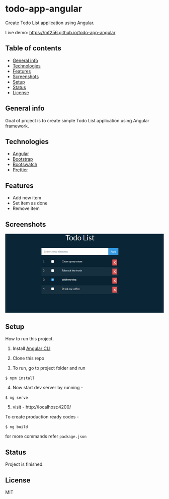 # todo-app-angular

Create Todo List application using Angular.

Live demo: https://mf256.github.io/todo-app-angular

## Table of contents

- [General info](#general-info)
- [Technologies](#technologies)
- [Features](#features)
- [Screenshots](#screenshots)
- [Setup](#setup)
- [Status](#status)
- [License](#license)

## General info

Goal of project is to create simple Todo List application using Angular framework.

## Technologies

- [Angular](https://angular.io/)
- [Bootstrap](https://getbootstrap.com/)
- [Bootswatch](https://bootswatch.com/)
- [Prettier](https://prettier.io)

## Features

- Add new item
- Set item as done
- Remove item

## Screenshots

![Example screenshot 1](./doc/screen1.png)

## Setup

How to run this project.

1. Install [Angular CLI](https://github.com/angular/angular-cli)

2. Clone this repo

3. To run, go to project folder and run

`$ npm install`

4. Now start dev server by running -

`$ ng serve`

5. visit - http://localhost:4200/

To create production ready codes -

`$ ng build`

for more commands refer `package.json`

## Status

Project is finished.

## License

MIT
